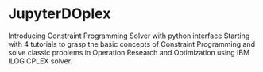 # JupyterDOplex
Introducing Constraint Programming Solver with python interface
Starting with 4 tutorials to grasp the basic concepts of Constraint Programming 
and solve classic problems in Operation Research and Optimization using IBM ILOG CPLEX solver.
